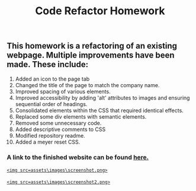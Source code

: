 <h1 style= "text-align: center;">Code Refactor Homework</h1>
<br>
<h2>This homework is a refactoring of an existing webpage. Multiple improvements have been made. These include:</h2>
    <ol>
        <li>Added an icon to the page tab</li>
        <li>Changed the title of the page to match the company name.</li>
        <li>Improved spacing of various elements.</li>
        <li>Improved accessibility by adding 'alt' attributes to images and ensuring sequential order of headings.</li>
        <li>Consolidated elements within the CSS that required identical effects.</li>
        <li>Replaced some div elements with semantic elements.</li>
        <li>Removed some unnecessary code.</li>
        <li>Added descriptive comments to CSS</li>
        <li>Modified repository readme.</li>
        <li>Added a meyer reset CSS.</li>
    </ol>

<h3>A link to the finished website can be found <a href="https://joegreenwoodjr.github.io/code_refactor/">here.</h3>
   
    <img src=assets\images\screenshot.png>
    
    <img src=assets\images\screenshot2.png>

